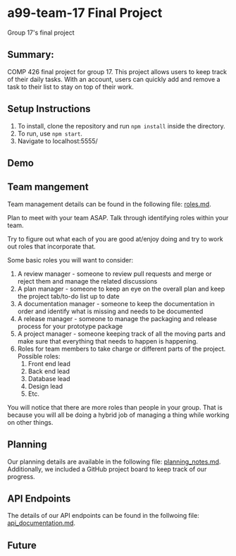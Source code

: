 # a99-team-17 Final Project
Group 17's final project

## Summary: 
COMP 426 final project for group 17. This project allows users to keep track of their daily tasks. With an account, users can quickly add and remove a task to their list to stay on top of their work.

## Setup Instructions
1. To install, clone the repository and run `npm install` inside the directory.
2. To run, use `npm start`.
3. Navigate to localhost:5555/

## Demo


## Team mangement
Team management details can be found in the following file: [roles.md](/docs/roles.md).

Plan to meet with your team ASAP.
Talk through identifying roles within your team.

Try to figure out what each of you are good at/enjoy doing and try to work out roles that incorporate that.

Some basic roles you will want to consider:

1. A review manager - someone to review pull requests and merge or reject them and manage the related discussions
2. A plan manager - someone to keep an eye on the overall plan and keep the project tab/to-do list up to date
3. A documentation manager - someone to keep the documentation in order and identify what is missing and needs to be documented
4. A release manager - someone to manage the packaging and release process for your prototype package
5. A project manager - someone keeping track of all the moving parts and make sure that everything that needs to happen is happening.
5. Roles for team members to take charge or different parts of the project. Possible roles:
    1. Front end lead
    2. Back end lead
    3. Database lead
    4. Design lead
    5. Etc.

You will notice that there are more roles than people in your group.
That is because you will all be doing a hybrid job of managing a thing while working on other things.

## Planning
Our planning details are available in the following file: [planning_notes.md](/docs/planning_notes.md). Additionally, we included a GitHub project board to keep track of our progress.

## API Endpoints
The details of our API endpoints can be found in the follwoing file: [api_documentation.md](/docs/api_documentation.md).

## Future
